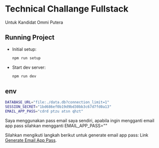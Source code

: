 # Technical Challange Fullstack

Untuk Kandidat Ommi Putera

## Running Project

- Initial setup:

  ```sh
  npm run setup
  ```

- Start dev server:

  ```sh
  npm run dev
  ```

## env

```sh
DATABASE_URL="file:./data.db?connection_limit=1"
SESSION_SECRET="1bd686ef0b19d9bd30bb3c67d7fd0a13"
EMAIL_APP_PASS="cdrd ptzu atsn qhzt"
```

Saya menggunakan pass email saya sendiri, apabila ingin mengganti email app pass silahkan mengganti EMAIL_APP_PASS=""

Silahkan mengikuti langkah berikut untuk generate email app pass: 
Link [Generate Email App Pass](https://itsupport.umd.edu/itsupport?id=kb_article_view&sysparm_article=KB0015112).